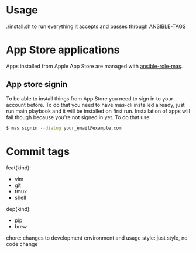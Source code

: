 # Usage
./install.sh to run everything
it accepts and passes through ANSIBLE-TAGS

# App Store applications
Apps installed from Apple App Store are managed with
[ansible-role-mas](https://github.com/geerlingguy/ansible-role-mas).


## App store signin
To be able to install things from App Store you need to sign in to your account
before. To do that you need to have mas-cli installed already, just run main
playbook and it will be installed on first run. Installation of apps will fail
though because you're not signed in yet. To do that use:

``` sh
$ mas signin --dialog your_email@example.com
```
# Commit tags

feat(kind):
- vim
- git
- tmux
- shell

dep(kind):
- pip
- brew

chore: changes to development environment and usage
style: just style, no code change
